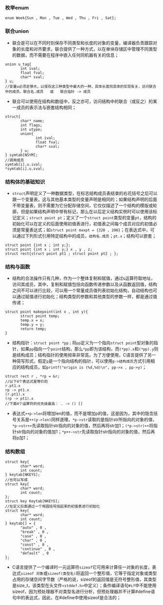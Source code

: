 ### 枚举enum
```
enum Week{Sun , Mon , Tue , Wed , Thu , Fri , Sat};
```
### 联合union
+ 联合是可以在不同时刻保存不同类型和长度的对象的变量，编译器负责跟踪对象的长度和对齐要求，联合提供了一种方式，以在单块存储区中管理不同类型的数据，而不需要在程序中嵌入任何同机器有关的信息；
```
union u_tag{
       int ival;
       float fval;
       char* sval;
} u;
//变量u必须足够大，以保存这三种类型中最大的一种，具体长度同具体的实现有关，访问联合中的成员，联合名.成员   或   联合指针 -> 成员
```
+ 联合可以使用在结构和数组中，反之亦可，访问结构中的联合（或反之）的某一成员的表示法与嵌套结构相同；
```
struct{
       char* name;
       int flags;
       int utype;
       union{
              int ival;
              float fval;
              char* sval;
       } u;
} symtab[NSYM];
//调用成员
symtab[i].u.ival;
*symtab[i].u.sval;
```
### 结构体的基础知识
+ `struct`声明定义了一种数据类型，在标志结构成员表结束的右花括号之后可以跟一个变量表，这与其他基本类型的变量声明是相同的；如果结构声明的后面不带变量表，则不需要为它分配存储空间，它仅仅描述了一个结构的模版或轮廓，但是如果结构声明中带有标记，那么在以后定义结构实例时可以使用该标记定义；`struct point pt`；定义了一个`struct point`类型的变量`pt`，结构的初始化可以在定义的后面使用初值表进行，初值表之间每个成员对应的初值必须是常量表达式；如`struct point maxpt = {320 , 200}`；在表达式中，可以通过下列形式引用特定结构中的成员，`结构名.成员`；`pt.x`；结构可以嵌套；
```
struct point {int x ; int y;};
struct point {int x ; int y;} x , y , z;
struct rect{struct point pt1 ; struct point pt2 ; };
```
### 结构与函数
+ 结构的合法操作只有几种，作为一个整体复制和赋值，通过`&`运算符取地址，访问其成员，其中，复制和赋值包括向函数传递参数以及从函数返回值，结构之间不可以进行比较，可以用一个常量成员值列表初始化结构，自动结构也可以通过赋值进行初始化；结构类型的参数和其他类型的参数一样，都是通过值传递；
```
struct point makepoint(int x , int y){
       struct point temp;
       temp.x = x;
       temp.y = y;
       return temp;
}
```
+ 结构指针：`struct point *pp；`将`pp`定义为一个指向`struct point`型对象的指针，如果`pp`指向一个`point`结构，那么`*pp`即为该结构，而`(*pp).x`和`(*pp).y`则是结构成员；结构指针的使用频率非常高，为了方便使用，C语言提供了另一种简写形式，假定`p`是一个指向结构的指针，可以使用`p->结构成员`方式引用相应的结构成员，如`printf("origin is (%d,%d)\n", pp->x , pp->y)`；
```
struct rect r , *rp = &r;
//以下4个表达式是等价的
r.pt1.x
rp -> pt1.x
(r.pt1).x
(rp -> pt1).x
//下面4个运算符的优先级最高： . -> () []
```
+ 表达式`++p->len`将增加len的值，而不是增加p的值，这是因为，其中的隐含括号关系是`++(p->len)`同样道理，`*p->str`读取的是指针str所指向的对象的值，`*p->str++`先读取指针str指向的对象的值，然后再将str加1；`(*p->str)++`将指针str指向的对象的值加1；`*p++->str`先读取指针str指向的对象的值，然后再将p加1；
### 结构数组
```
struct key{
       char* word;
       int count;
} keytab[NKEYS];
//也可以写成
struct key{
       char* word;
       int count;
};
struct key Keytab[NKEYS];
//在定义后面通过一个用圆括号括起来的初值表进行初始化
struct key{
       char* word;
       int count;
} keytab[] = {
       "auto" , 0 , 
       "break" , 0 ,
       "case" , 0 ,
       "char" , 0 , 
       "const" , 0 ,
       "continue" , 0 ,
       "default" , 0 
};
```
+ C语言提供了一个编译时一元运算符`sizeof`它可用来计算任一对象的长度，表达式`sizeof 对象`或`sizeof(类型名)`将返回一个整形值，它等于指定对象或类型占用的存储空间字节数（严格的说，sizeof的返回值是无符号整形值，其类型是size_t，该类型在头文件`<stddef.h>`中定义）；条件编译语句`#if`中不能使用sizeof，因为预处理器不对类型名进行分析，但预处理器并不计算#define语句中的表达式，因此，在#define中使用sizeof是合法的；
